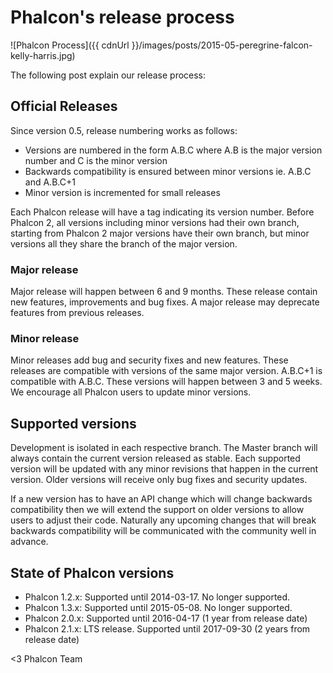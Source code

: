 Phalcon's release process
=========================

![Phalcon Process]({{ cdnUrl }}/images/posts/2015-05-peregrine-falcon-kelly-harris.jpg)

The following post explain our release process:

## Official Releases

Since version 0.5, release numbering works as follows:

* Versions are numbered in the form A.B.C where A.B is the major version number
  and C is the minor version  
* Backwards compatibility is ensured between minor versions ie. A.B.C and A.B.C+1
* Minor version is incremented for small releases

Each Phalcon release will have a tag indicating its version number.
Before Phalcon 2, all versions including minor versions had their own branch,
starting from Phalcon 2 major versions have their own branch, but minor
versions all they share the branch of the major version.

### Major release

Major release will happen between 6 and 9 months. These release contain
new features, improvements and bug fixes. A major release may deprecate
features from previous releases.

### Minor release

Minor releases add bug and security fixes and new features. These releases
are compatible with versions of the same major version. A.B.C+1 is compatible
with A.B.C. These versions will happen between 3 and 5 weeks. We encourage
all Phalcon users to update minor versions.

## Supported versions

Development is isolated in each respective branch. The Master branch will always
contain the current version released as stable. Each supported version will be
updated with any minor revisions that happen in the current version. Older
versions will receive only bug fixes and security updates.

If a new version has to have an API change which will change backwards compatibility
then we will extend the support on older versions to allow users to adjust their
code. Naturally any upcoming changes that will break backwards compatibility
will be communicated with the community well in advance.

## State of Phalcon versions

* Phalcon 1.2.x: Supported until 2014-03-17. No longer supported.
* Phalcon 1.3.x: Supported until 2015-05-08. No longer supported.
* Phalcon 2.0.x: Supported until 2016-04-17 (1 year from release date)
* Phalcon 2.1.x: LTS release. Supported until 2017-09-30 (2 years from release date)

<3 Phalcon Team
